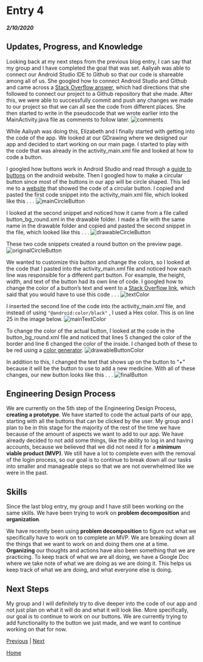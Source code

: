 # Entry 4
##### 2/10/2020

## Updates, Progress, and Knowledge
Looking back at my next steps from the previous blog entry, I can say that my group and I have completed the goal that was set. Aaliyah was able to connect our Android Studio IDE to Github so that our code is shareable among all of us. She googled how to connect Android Studio and Github and came across a [Stack Overflow answer](https://stackoverflow.com/questions/37093723/how-to-add-an-android-studio-project-to-github), which had directions that she followed to connect our project to a Github repository that she made. After this, we were able to successfully commit and push any changes we made to our project so that we can all see the code from different places. She then started to write in the pseudocode that we wrote earlier into the MainActivity.java file as comments to follow later.
![comments](../comments.png)

While Aaliyah was doing this, Elizabeth and I finally started with getting into the code of the app. We looked at our GDrawing where we designed our app and decided to start working on our main page. I started to play with the code that was already in the activity_main.xml file and looked at how to code a button.

I googled how buttons work in Android Studio and read through a [guide to buttons](https://developer.android.com/guide/topics/ui/controls/button) on the android website. Then I googled how to make a circular button since most of the buttons in our app will be circle shaped. This led me to a [website](https://android--code.blogspot.com/2015/01/android-round-button.html) that showed the code of a circular button. I copied and pasted the first code snippet into the activity_main.xml file, which looked like this . . .
![mainCircleButton](../mainCircleButton.png)

I looked at the second snippet and noticed how it came from a file called button_bg_round.xml in the drawable folder. I made a file with the same name in the drawable folder and copied and pasted the second snippet in the file, which looked like this . . .
![drawableCircleButton](../drawableCircleButton.png)

These two code snippets created a round button on the preview page.
![originalCircleButton](../originalCircleButton.png)

We wanted to customize this button and change the colors, so I looked at the code that I pasted into the activity_main.xml file and noticed how each line was responsible for a different part button. For example, the height, width, and text of the button had its own line of code. I googled how to change the color of a button’s text and went to a [Stack Overflow link](https://stackoverflow.com/questions/32671004/how-to-change-the-color-of-a-button), which said that you would have to use this code . . .
![textColor](../textColor.png)

I inserted the second line of the code into the activity_main.xml file, and instead of using `"@android:color/black"` , I used a Hex color. This is on line 25 in the image below.
![mainTextColor](../mainTextColor.png)

To change the color of the actual button, I looked at the code in the button_bg_round.xml file and noticed that lines 5 changed the color of the border and line 6 changed the color of the inside. I changed both of these to be red using a [color generator](http://coolors.co/app).
![drawableButtonColor](../drawableButtonColor.png)

In addition to this, I changed the text that shows up on the button to “+” because it will be the button to use to add a new medicine. With all of these changes, our new button looks like this . . .
![finalButton](../finalButton.png)

## Engineering Design Process
We are currently on the 5th step of the Engineering Design Process, **creating a prototype**. We have started to code the actual parts of our app, starting with all the buttons that can be clicked by the user. My group and I plan to be in this stage for the majority of the rest of the time we have because of the amount of aspects we want to add to our app. We have already decided to not add some things, like the ability to log in and having accounts, because we believed that we did not need it for a **minimum viable product (MVP)**. We still have a lot to complete even with the removal of the login process, so our goal is to continue to break down all our tasks into smaller and manageable steps so that we are not overwhelmed like we were in the past.

## Skills
Since the last blog entry, my group and I have still been working on the same skills. We have been trying to work on **problem decomposition** and **organization**.

We have recently been using **problem decomposition** to figure out what we specifically have to work on to complete an MVP. We are breaking down all the things that we want to work on and doing them one at a time. **Organizing** our thoughts and actions have also been something that we are practicing. To keep track of what we are all doing, we have a Google Doc where we take note of what we are doing as we are doing it. This helps us keep track of what we are doing, and what everyone else is doing.

## Next Steps
My group and I will definitely try to dive deeper into the code of our app and not just plan on what it will do and what it will look like. More specifically, our goal is to continue to work on our buttons. We are currently trying to add functionality to the button we just made, and we want to continue working on that for now.

[Previous](entry03.md) | [Next](entry05.md)

[Home](../README.md)